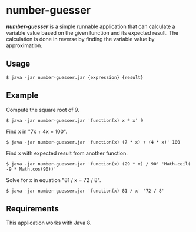 # number-guesser

***number-guesser*** is a simple runnable application that can calculate a variable value based on the given function and its expected result.
The calculation is done in reverse by finding the variable value by approximation.

## Usage
```{r, engine='bash'}
$ java -jar number-guesser.jar {expression} {result}
```

## Example
Compute the square root of 9.
```{r, engine='bash'}
$ java -jar number-guesser.jar 'function(x) x * x' 9
```


Find x in "7x + 4x = 100".
```{r, engine='bash'}
$ java -jar number-guesser.jar 'function(x) (7 * x) + (4 * x)' 100
```


Find x with expected result from another function.
```{r, engine='bash'}
$ java -jar number-guesser.jar 'function(x) (29 * x) / 90' 'Math.ceil( -9 * Math.cos(90))'
```


Solve for x in equation "81 / x = 72 / 8".
```{r, engine='bash'}
$ java -jar number-guesser.jar 'function(x) 81 / x' '72 / 8'
```


## Requirements
This application works with Java 8.
